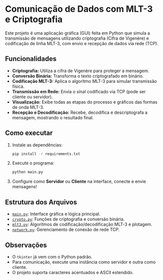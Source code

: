 # Comunicação de Dados com MLT-3 e Criptografia

Este projeto é uma aplicação gráfica (GUI) feita em Python que simula a transmissão de mensagens utilizando criptografia (Cifra de Vigenère) e codificação de linha MLT-3, com envio e recepção de dados via rede (TCP).

## Funcionalidades

- **Criptografia:** Utiliza a cifra de Vigenère para proteger a mensagem.
- **Conversão Binária:** Transforma o texto criptografado em binário.
- **Codificação MLT-3:** Aplica o algoritmo MLT-3 para simular transmissão física.
- **Transmissão em Rede:** Envia o sinal codificado via TCP (pode ser cliente ou servidor).
- **Visualização:** Exibe todas as etapas do processo e gráficos das formas de onda MLT-3.
- **Recepção e Decodificação:** Recebe, decodifica e descriptografa a mensagem, mostrando o resultado final.

## Como executar

1. Instale as dependências:
   ```sh
   pip install -r requirements.txt
   ```

2. Execute o programa:
   ```sh
   python main.py
   ```

3. Configure como **Servidor** ou **Cliente** na interface, conecte e envie mensagens!

## Estrutura dos Arquivos

- [`main.py`](main.py): Interface gráfica e lógica principal.
- [`crypto.py`](crypto.py): Funções de criptografia e conversão binária.
- [`mlt3.py`](mlt3.py): Algoritmos de codificação/decodificação MLT-3 e plotagem.
- [`network.py`](network.py): Gerenciamento de conexão de rede TCP.

## Observações

- O `tkinter` já vem com o Python padrão.
- Para comunicação, execute uma instância como servidor e outra como cliente.
- O projeto suporta caracteres acentuados e ASCII estendido.